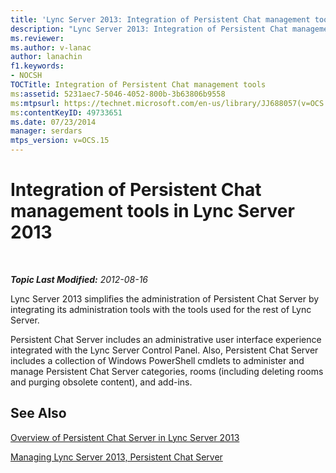 ```yaml
---
title: 'Lync Server 2013: Integration of Persistent Chat management tools'
description: "Lync Server 2013: Integration of Persistent Chat management tools."
ms.reviewer: 
ms.author: v-lanac
author: lanachin
f1.keywords:
- NOCSH
TOCTitle: Integration of Persistent Chat management tools
ms:assetid: 5231aec7-5046-4052-800b-3b63806b9558
ms:mtpsurl: https://technet.microsoft.com/en-us/library/JJ688057(v=OCS.15)
ms:contentKeyID: 49733651
ms.date: 07/23/2014
manager: serdars
mtps_version: v=OCS.15
---
```


# Integration of Persistent Chat management tools in Lync Server 2013

<div data-xmlns="http://www.w3.org/1999/xhtml">

<div class="topic" data-xmlns="http://www.w3.org/1999/xhtml" data-msxsl="urn:schemas-microsoft-com:xslt" data-cs="https://msdn.microsoft.com/">

<div data-asp="https://msdn2.microsoft.com/asp">



</div>

<div id="mainSection">

<div id="mainBody">

<span> </span>

_**Topic Last Modified:** 2012-08-16_

Lync Server 2013 simplifies the administration of Persistent Chat Server by integrating its administration tools with the tools used for the rest of Lync Server.

Persistent Chat Server includes an administrative user interface experience integrated with the Lync Server Control Panel. Also, Persistent Chat Server includes a collection of Windows PowerShell cmdlets to administer and manage Persistent Chat Server categories, rooms (including deleting rooms and purging obsolete content), and add-ins.

<div>

## See Also


[Overview of Persistent Chat Server in Lync Server 2013](lync-server-2013-overview-of-persistent-chat-server.md)  


[Managing Lync Server 2013, Persistent Chat Server](managing-lync-server-2013-persistent-chat-server.md)  
  

</div>

</div>

<span> </span>

</div>

</div>

</div>

